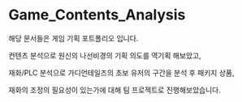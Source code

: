 # Game_Contents_Analysis
해당 문서들은 게임 기획 포트폴리오 입니다.

컨텐츠 분석으로 원신의 나선비경의 기획 의도를 역기획 해보았고,

재화/PLC 분석으로 가디언테일즈의 초보 유저의 구간을 분석 후 패키지 상품, 

재화의 조정의 필요성이 있는가에 대해 팀 프로젝트로 진행해보았습니다.
